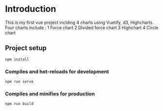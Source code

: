 # Introduction
This is my first vue project inclding 4 charts using Vuetify, d3, Highcharts.
Four charts include : 
1 Force chart
2 Divided force chart
3 Highchart 
4 Circle chart

## Project setup
```
npm install
```

### Compiles and hot-reloads for development
```
npm run serve
```

### Compiles and minifies for production
```
npm run build
```

